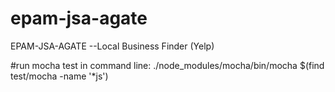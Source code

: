 # epam-jsa-agate
EPAM-JSA-AGATE --Local Business Finder (Yelp)


#run mocha test in command line:
./node_modules/mocha/bin/mocha $(find test/mocha -name '*js')
